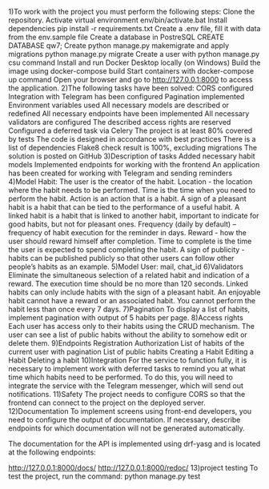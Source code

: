 1)To work with the project you must perform the following steps:
Clone the repository.
Activate virtual environment env/bin/activate.bat
Install dependencies pip install -r requirements.txt
Create a .env file, fill it with data from the env.sample file
Create a database in PostreSQL CREATE DATABASE qw7;
Create python manage.py makemigrate and apply migrations python manage.py migrate
Create a user with python manage.py csu command
Install and run Docker Desktop locally (on Windows)
Build the image using docker-compose build
Start containers with docker-compose up command
Open your browser and go to http://127.0.0.1:8000 to access the application.
2)The following tasks have been solved:
CORS configured
Integration with Telegram has been configured
Pagination implemented
Environment variables used
All necessary models are described or redefined
All necessary endpoints have been implemented
All necessary validators are configured
The described access rights are reserved
Configured a deferred task via Celery
The project is at least 80% covered by tests
The code is designed in accordance with best practices
There is a list of dependencies
Flake8 check result is 100%, excluding migrations
The solution is posted on GitHub
3)Description of tasks
Added necessary habit models
Implemented endpoints for working with the frontend
An application has been created for working with Telegram and sending reminders
4)Model Habit:
The user is the creator of the habit.
Location - the location where the habit needs to be performed.
Time is the time when you need to perform the habit.
Action is an action that is a habit.
A sign of a pleasant habit is a habit that can be tied to the performance of a useful habit.
A linked habit is a habit that is linked to another habit, important to indicate for good habits, but not for pleasant ones.
Frequency (daily by default) – frequency of habit execution for the reminder in days.
Reward - how the user should reward himself after completion.
Time to complete is the time the user is expected to spend completing the habit.
A sign of publicity - habits can be published publicly so that other users can follow other people’s habits as an example.
5)Model User:
mail,
chat_id
6)Validators
Eliminate the simultaneous selection of a related habit and indication of a reward.
The execution time should be no more than 120 seconds.
Linked habits can only include habits with the sign of a pleasant habit.
An enjoyable habit cannot have a reward or an associated habit.
You cannot perform the habit less than once every 7 days.
7)Pagination
To display a list of habits, implement pagination with output of 5 habits per page.
8)Access rights
Each user has access only to their habits using the CRUD mechanism.
The user can see a list of public habits without the ability to somehow edit or delete them.
9)Endpoints
Registration
Authorization
List of habits of the current user with pagination
List of public habits
Creating a Habit
Editing a Habit
Deleting a habit
10)Integration
For the service to function fully, it is necessary to implement work with deferred tasks to remind you at what time which habits need to be performed. To do this, you will need to integrate the service with the Telegram messenger, which will send out notifications.
11)Safety
The project needs to configure CORS so that the frontend can connect to the project on the deployed server.
12)Documentation
To implement screens using front-end developers, you need to configure the output of documentation. If necessary, describe endpoints for which documentation will not be generated automatically.

The documentation for the API is implemented using drf-yasg and is located at the following endpoints:

http://127.0.0.1:8000/docs/
http://127.0.0.1:8000/redoc/
13)project testing
To test the project, run the command: python manage.py test
